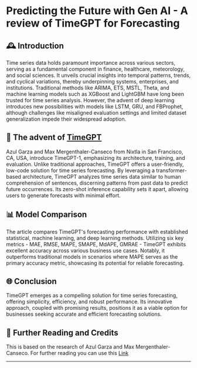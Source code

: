 # Predicting the Future with Gen AI - A review of TimeGPT for Forecasting

## 🕰️ Introduction
Time series data holds paramount importance across various sectors, serving as a fundamental component in finance, healthcare, meteorology, and social sciences. It unveils crucial insights into temporal patterns, trends, and cyclical variations, thereby underpinning systems, enterprises, and institutions. Traditional methods like ARIMA, ETS, MSTL, Theta, and machine learning models such as XGBoost and LightGBM have long been trusted for time series analysis. However, the advent of deep learning introduces new possibilities with models like LSTM, GRU, and FBProphet, although challenges like misaligned evaluation settings and limited dataset generalization impede their widespread adoption.

## 🚀 The advent of [TimeGPT](https://arxiv.org/pdf/2310.03589.pdf)
Azul Garza and Max Mergenthaler-Canseco from Nixtla in San Francisco, CA, USA, introduce TimeGPT-1, emphasizing its architecture, training, and evaluation. Unlike traditional approaches, TimeGPT offers a user-friendly, low-code solution for time series forecasting. By leveraging a transformer-based architecture, TimeGPT analyzes time series data similar to human comprehension of sentences, discerning patterns from past data to predict future occurrences. Its zero-shot inference capability sets it apart, allowing users to generate forecasts with minimal effort.

## 📊 Model Comparison
The article compares TimeGPT's forecasting performance with established statistical, machine learning, and deep learning methods. Utilizing six key metrics - MAE, RMSE, MAPE, SMAPE, MdAPE, GMRAE - TimeGPT exhibits excellent accuracy across various business use cases. Notably, it outperforms traditional models in scenarios where MAPE serves as the primary accuracy metric, showcasing its potential for reliable forecasting.

## 🌐 Conclusion
TimeGPT emerges as a compelling solution for time series forecasting, offering simplicity, efficiency, and robust performance. Its innovative approach, coupled with promising results, positions it as a viable option for businesses seeking accurate and efficient forecasting solutions.


## 📝  Further Reading and Credits
This is based on the research of Azul Garza and Max Mergenthaler-Canseco. For further reading you can use this [Link](https://www.nixtla.io/#tgpt)

---


